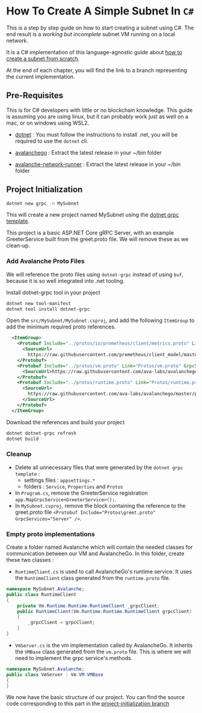 
# How To Create A Simple Subnet In `C#`

This is a step by step guide on how to start creating a subnet using C#. The end result is a _working but incomplete_ subnet VM running on a local network.

It is a C# implementation of this language-agnostic guide about [how to create a subnet from scratch](https://boulixavalanchedocs.web.app/subnets/create-a-simple-vm-from-scratch).

At the end of each chapter, you will find the link to a branch representing the current implementation.

## Pre-Requisites

This is for C# developers with little or no blockchain knowledge. This guide is assuming you are using linux, but it can probably work just as well on a mac, or on windows using WSL2.

- [dotnet](https://dotnet.microsoft.com/en-us/download/dotnet) :
  You must follow the instructions to install .net, you will be required to use the `dotnet` cli.

- [avalanchego](https://github.com/ava-labs/avalanchego/releases) :
  Extract the latest release in your ~/bin folder

- [avalanche-network-runner](https://github.com/ava-labs/avalanche-network-runner/releases) :
  Extract the latest release in your ~/bin folder

## Project Initialization

```sh
dotnet new grpc -n MySubnet
```

This will create a new project named MySubnet using the [dotnet grpc template](https://learn.microsoft.com/en-us/aspnet/core/tutorials/grpc/grpc-start?view=aspnetcore-7.0&tabs=visual-studio-code).

This project is a basic ASP.NET Core gRPC Server, with an example GreeterService built from the greet.proto file. We will remove these as we clean-up.

### Add Avalanche Proto Files

We will reference the proto files using `dotnet-grpc` instead of using `buf`, because it is so well integrated into .net tooling.

Install dotnet-grpc tool in your project

```sh
dotnet new tool-manifest
dotnet tool install dotnet-grpc
```

Open the `src/MySubnet/MySubnet.csproj`, and add the following `ItemGroup` to add the minimum required proto references.

```xml
  <ItemGroup>
    <Protobuf Include="../protos/io/prometheus/client/metrics.proto" Link="Protos/metrics.proto" GrpcServices="None">
      <SourceUrl>
        https://raw.githubusercontent.com/prometheus/client_model/master/io/prometheus/client/metrics.proto</SourceUrl>
    </Protobuf>
    <Protobuf Include="../protos/vm.proto" Link="Protos/vm.proto" GrpcServices="Server">
      <SourceUrl>https://raw.githubusercontent.com/ava-labs/avalanchego/master/proto/vm/vm.proto</SourceUrl>
    </Protobuf>    
    <Protobuf Include="../protos/runtime.proto" Link="Protos/runtime.proto" GrpcServices="Client">
      <SourceUrl>
        https://raw.githubusercontent.com/ava-labs/avalanchego/master/proto/vm/runtime/runtime.proto
      </SourceUrl>
    </Protobuf>    
  </ItemGroup>
```

Download the references and build your project

```sh
dotnet dotnet-grpc refresh
dotnet build
```

### Cleanup

- Delete all unnecessary files that were generated by the `dotnet grpc template` :
  - settings files : `appsettings.*`
  - folders : `Service`, `Properties` and `Protos`
- In `Program.cs`, remove the GreeterService registration `app.MapGrpcService<GreeterService>();`.
- In `MySubnet.csproj`, remove the block containing the reference to the greet.proto file `<Protobuf Include="Protos\greet.proto" GrpcServices="Server" />`.

### Empty proto implementations

Create a folder named Avalanche which will contain the needed classes for communication between our VM and AvalancheGo. In this folder, create these two classes  :

- `RuntimeClient.cs` is used to call AvalancheGo's runtime service. It uses the `RuntimeClient` class generated from the `runtime.proto` file.

```csharp
namespace MySubnet.Avalanche;
public class RuntimeClient
{
    private Vm.Runtime.Runtime.RuntimeClient _grpcClient;
    public RuntimeClient(Vm.Runtime.Runtime.RuntimeClient grpcClient)
    {
        _grpcClient = grpcClient;
    }
}
```

- `VmServer.cs` is the vm implementation called by AvalancheGo. It inherits the `VMBase` class generated from the `vm.proto` file. This is where we will need to implement the grpc service's methods.

```csharp
namespace MySubnet.Avalanche;
public class VmServer : Vm.VM.VMBase
{
}
```

We now have the basic structure of our project. You can find the source code corresponding to this part in the [project-initialization branch](https://github.com/boulix3/subnet-from-scratch-csharp/tree/project-initialization/src)

